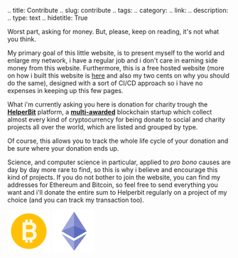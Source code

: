 
.. title: Contribute
.. slug: contribute
.. tags:
.. category:
.. link:
.. description:
.. type: text
.. hidetitle: True

Worst part, asking for money. But, please, keep on reading, it's not what you think.

My primary goal of this little website, is to present myself to the world and enlarge my network, i have a regular job and i don't care in earning side money from this website. Furthermore, this is a free hosted website (more on how i built this website is [here](www.medium.com) and also my two cents on why you should do the same), designed with a sort of CI/CD approach so i have no expenses in keeping up this few pages.

What i'm currently asking you here is donation for charity trough the <b>[HelperBit](https://app.helperbit.com/signup?refby=1683)</b> platform, a <b>[multi-awarded](http://startupeuropeawards.eu/helperbit-is-the-italian-winner-of-fintech-category/)</b> blockchain startup which collect almost every kind of cryptocurrency for being donate to social and charity projects all over the world, which are listed and grouped by type.

Of course, this allows you to track the whole life cycle of your donation and be sure where your donation ends up.

Science, and computer science in particular, applied to _pro bono_ causes are day by day more rare to find, so this is why i believe and encourage this kind of projects. If you do not bother to join the website, you can find my addresses for Ethereum and Bitcoin, so feel free to send everything you want and i'll donate the entire sum to Helperbit regularly on a project of my choice (and you can track my transaction too).


<p class="cryptocurrencies-logos">
<a href="bitcoin:168utA5DWMVXLFVfQDahG5abEWUSk9Wcfm" title="Donate Bitcoin"><img alt="Donate bitcoin" src="/galleries/icons8-bitcoin-96.png" title="Donate Bitcoin"></a>
<a href="ethereum:0x04efa5041594166660B265A08bA4930Ab296831D" title="Donate Bitcoin"><img alt="Donate Ethereum" src="/galleries/icons8-ethereum-96.png" title="Donate Ethereum"></a>
</p>



<!-- ### Cryptoloot? -->
